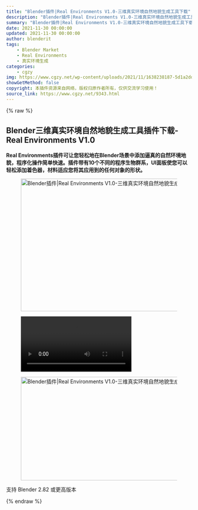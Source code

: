 ```yaml
---
title: "Blender插件|Real Environments V1.0-三维真实环境自然地貌生成工具下载"
description: "Blender插件|Real Environments V1.0-三维真实环境自然地貌生成工具下载"
summary: "Blender插件|Real Environments V1.0-三维真实环境自然地貌生成工具下载"
date: 2021-11-30 00:00:00
updated: 2021-11-30 00:00:00
author: blenderit
tags: 
    - Blender Market
    - Real Environments
    - 真实环境生成
categories:
    - cgzy
img: https://www.cgzy.net/wp-content/uploads/2021/11/1638238187-5d1a2ddf93c0298.jpg
showGetMethod: false
copyright: 本插件资源来自网络，版权归原作者所有，仅供交流学习使用！
source_link: https://www.cgzy.net/9343.html
---
```


{% raw %}
<h2 class="wp-block-heading">Blender三维真实环境自然地貌生成工具插件下载-Real Environments V1.0</h2><p class="is-style-text-indent-2em"><strong> Real Environments插件可让您轻松地在Blender场景中添加逼真的自然环境地貌，程序化操作简单快速。插件带有10个不同的程序生物群系，UI面板使您可以轻松添加着色器，材料适应您将其应用到的任何对象的形状。</strong></p><div class="wp-block-image is-style-border-round-and-with-shadow"><figure class="aligncenter size-full is-resized"><img fetchpriority="high" decoding="async" src="https://www.cgzy.net/wp-content/uploads/2021/11/1638237362-d2bddd55b42dc2d.jpg" class="wp-image-9344" width="638" height="360" srcset="https://www.cgzy.net/wp-content/uploads/2021/11/1638237362-d2bddd55b42dc2d.jpg 850w, https://www.cgzy.net/wp-content/uploads/2021/11/1638237362-d2bddd55b42dc2d-512x289.jpg 512w" sizes="(max-width: 638px) 100vw, 638px" title="Blender插件|Real Environments V1.0-三维真实环境自然地貌生成工具下载" alt="Blender插件|Real Environments V1.0-三维真实环境自然地貌生成工具下载"></figure></div><figure class="wp-block-video aligncenter"><video controls src="https://cloud.video.taobao.com/play/u/195004553/p/1/e/6/t/1/339714327603.mp4"></video></figure><div class="wp-block-image is-style-border-round-and-with-shadow"><figure class="aligncenter size-full"><img decoding="async" width="500" height="281" src="https://www.cgzy.net/wp-content/uploads/2021/11/1638238203-03af3d39bfd0d5a.gif" class="wp-image-9346" title="Blender插件|Real Environments V1.0-三维真实环境自然地貌生成工具下载" alt="Blender插件|Real Environments V1.0-三维真实环境自然地貌生成工具下载"></figure></div><div class="wp-block-pandastudio-tips"><div class="tip success "><p>支持 Blender 2.82 或更高版本</p>
</div></div>
<div style="display: none">cgzy</div>
{% endraw %}
